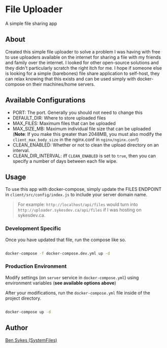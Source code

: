 # File Uploader

A simple file sharing app

## About

Created this simple file uploader to solve a problem I was having with free to use uploaders available on the internet for sharing a file with my friends and family over the internet. I looked for other open-source solutions and they didn't particularly scratch the right itch for me. I hope if someone else is looking for a simple (barebones) file share application to self-host, they can relax knowing that this exists and can be used simply with docker-compose on their machines/home servers.

## Available Configurations

- PORT: The port. Generally you should not need to change this
- DEFAULT_DIR: Where to store uploaded files
- MAX_FILES: Maximum files that can be uploaded
- MAX_SIZE_MB: Maximum individual file size that can be uploaded (**Note**: If you make this greater than 2048MB, you must also modify the `client_max_body_size` in the nginx.conf in `nginx/nginx.conf`)
- CLEAN_ENABLED: Whether or not to clean the upload directory on an interval.
- CLEAN_DIR_INTERVAL: iff `CLEAN_ENABLED` is set to `true`, then you can specify a number of days between each file wipe.

## Usage

To use this app with docker-compose, simply update the FILES ENDPOINT in `client/src/config/index.js` to include your server domain name.

> For example: `http://localhost/api/files` would turn into `http://uploader.sykesdev.ca/api/files` if I was hosting on sykesdev.ca.

### Development Specific

Once you have updated that file, run the compose like so.

```bash

docker-compose -f docker-compose.dev.yml up -d

```

### Production Environment

Modify settings (on `server` service in `docker-compose.yml`) using environment variables (**see available options above**)

After your modifications, run the `docker-compose.yml` file inside of the project directory.

```bash

docker-compose up -d

```

## Author

[Ben Sykes (SystemFiles)](https://sykesdev.ca)
